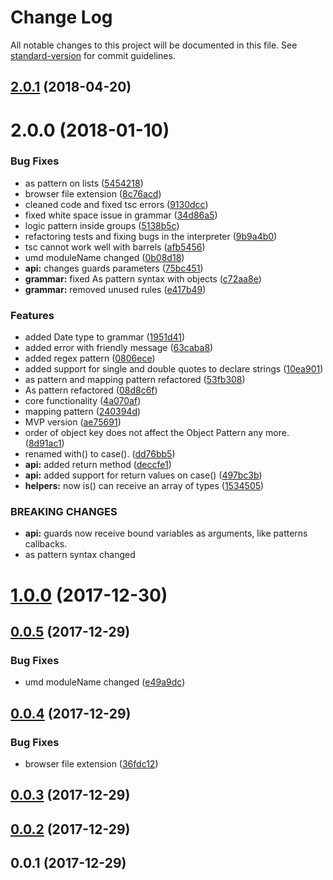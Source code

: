 # Change Log

All notable changes to this project will be documented in this file. See [standard-version](https://github.com/conventional-changelog/standard-version) for commit guidelines.

<a name="2.0.1"></a>
## [2.0.1](https://github.com/match-toy/match-toy/compare/v2.0.0...v2.0.1) (2018-04-20)



<a name="2.0.0"></a>
# 2.0.0 (2018-01-10)


### Bug Fixes

* as pattern on lists ([5454218](https://github.com/match-toy/match-toy/commit/5454218))
* browser file extension ([8c76acd](https://github.com/match-toy/match-toy/commit/8c76acd))
* cleaned code and fixed tsc errors ([9130dcc](https://github.com/match-toy/match-toy/commit/9130dcc))
* fixed white space issue in grammar ([34d86a5](https://github.com/match-toy/match-toy/commit/34d86a5))
* logic pattern inside groups ([5138b5c](https://github.com/match-toy/match-toy/commit/5138b5c))
* refactoring tests and fixing bugs in the interpreter ([9b9a4b0](https://github.com/match-toy/match-toy/commit/9b9a4b0))
* tsc cannot work well with barrels ([afb5456](https://github.com/match-toy/match-toy/commit/afb5456))
* umd moduleName changed ([0b08d18](https://github.com/match-toy/match-toy/commit/0b08d18))
* **api:** changes guards parameters ([75bc451](https://github.com/match-toy/match-toy/commit/75bc451))
* **grammar:** fixed As pattern syntax with objects ([c72aa8e](https://github.com/match-toy/match-toy/commit/c72aa8e))
* **grammar:** removed unused rules ([e417b49](https://github.com/match-toy/match-toy/commit/e417b49))


### Features

* added Date type to grammar ([1951d41](https://github.com/match-toy/match-toy/commit/1951d41))
* added error with friendly message ([63caba8](https://github.com/match-toy/match-toy/commit/63caba8))
* added regex pattern ([0806ece](https://github.com/match-toy/match-toy/commit/0806ece))
* added support for single and double quotes to declare strings ([10ea901](https://github.com/match-toy/match-toy/commit/10ea901))
* as pattern and mapping pattern refactored ([53fb308](https://github.com/match-toy/match-toy/commit/53fb308))
* As pattern refactored ([08d8c6f](https://github.com/match-toy/match-toy/commit/08d8c6f))
* core functionality ([4a070af](https://github.com/match-toy/match-toy/commit/4a070af))
* mapping pattern ([240394d](https://github.com/match-toy/match-toy/commit/240394d))
* MVP version ([ae75691](https://github.com/match-toy/match-toy/commit/ae75691))
* order of object key does not affect the Object Pattern any more. ([8d91ac1](https://github.com/match-toy/match-toy/commit/8d91ac1))
* renamed with() to case(). ([dd76bb5](https://github.com/match-toy/match-toy/commit/dd76bb5))
* **api:**  added return method ([deccfe1](https://github.com/match-toy/match-toy/commit/deccfe1))
* **api:**  added support for return values on case() ([497bc3b](https://github.com/match-toy/match-toy/commit/497bc3b))
* **helpers:** now is() can receive an array of types ([1534505](https://github.com/match-toy/match-toy/commit/1534505))


### BREAKING CHANGES

* **api:** guards now receive bound variables as
arguments, like patterns callbacks.
* as pattern syntax changed



<a name="1.0.0"></a>
# [1.0.0](https://github.com/match-toy/match-toy/compare/v0.0.5...v1.0.0) (2017-12-30)



<a name="0.0.5"></a>
## [0.0.5](https://github.com/match-toy/match-toy/compare/v0.0.4...v0.0.5) (2017-12-29)


### Bug Fixes

* umd moduleName changed ([e49a9dc](https://github.com/match-toy/match-toy/commit/e49a9dc))



<a name="0.0.4"></a>
## [0.0.4](https://github.com/match-toy/match-toy/compare/v0.0.3...v0.0.4) (2017-12-29)


### Bug Fixes

* browser file extension ([36fdc12](https://github.com/match-toy/match-toy/commit/36fdc12))



<a name="0.0.3"></a>
## [0.0.3](https://github.com/match-toy/match-toy/compare/v0.0.2...v0.0.3) (2017-12-29)



<a name="0.0.2"></a>
## [0.0.2](https://github.com/match-toy/match-toy/compare/v0.0.1...v0.0.2) (2017-12-29)



<a name="0.0.1"></a>
## 0.0.1 (2017-12-29)
